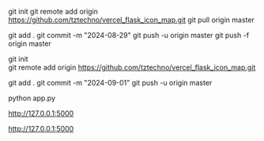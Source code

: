 git init
git remote add origin https://github.com/tztechno/vercel_flask_icon_map.git
git pull origin master 

git add .
git commit -m "2024-08-29"
git push -u origin master
git push -f origin master


git init                
git remote add origin https://github.com/tztechno/vercel_flask_icon_map.git

git add .
git commit -m "2024-09-01"
git push -u origin master



python app.py

http://127.0.0.1:5000

http://127.0.0.1:5000